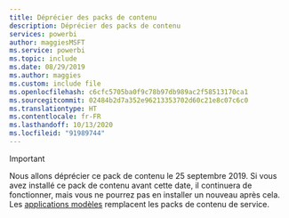 ```yaml
---
title: Déprécier des packs de contenu
description: Déprécier des packs de contenu
services: powerbi
author: maggiesMSFT
ms.service: powerbi
ms.topic: include
ms.date: 08/29/2019
ms.author: maggies
ms.custom: include file
ms.openlocfilehash: c6cfc5705ba0f9c78b97db989ac2f58513170ca1
ms.sourcegitcommit: 02484b2d7a352e96213353702d60c21e8c07c6c0
ms.translationtype: HT
ms.contentlocale: fr-FR
ms.lasthandoff: 10/13/2020
ms.locfileid: "91989744"
---
```

>[!IMPORTANT]
>Nous allons déprécier ce pack de contenu le 25 septembre 2019. Si vous avez installé ce pack de contenu avant cette date, il continuera de fonctionner, mais vous ne pourrez pas en installer un nouveau après cela. Les [applications modèles](../connect-data/service-template-apps-overview.md) remplacent les packs de contenu de service.